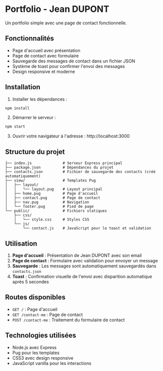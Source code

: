 # Portfolio - Jean DUPONT

Un portfolio simple avec une page de contact fonctionnelle.

## Fonctionnalités

- Page d'accueil avec présentation
- Page de contact avec formulaire
- Sauvegarde des messages de contact dans un fichier JSON
- Système de toast pour confirmer l'envoi des messages
- Design responsive et moderne

## Installation

1. Installer les dépendances :

```bash
npm install
```

2. Démarrer le serveur :

```bash
npm start
```

3. Ouvrir votre navigateur à l'adresse : http://localhost:3000

## Structure du projet

```
├── index.js              # Serveur Express principal
├── package.json          # Dépendances du projet
├── contacts.json         # Fichier de sauvegarde des contacts (créé automatiquement)
├── view/                 # Templates Pug
│   ├── layout/
│   │   └── layout.pug    # Layout principal
│   ├── home.pug          # Page d'accueil
│   ├── contact.pug       # Page de contact
│   ├── nav.pug           # Navigation
│   └── footer.pug        # Pied de page
└── public/               # Fichiers statiques
    ├── css/
    │   └── style.css     # Styles CSS
    └── js/
        └── contact.js    # JavaScript pour le toast et validation
```

## Utilisation

1. **Page d'accueil** : Présentation de Jean DUPONT avec son email
2. **Page de contact** : Formulaire avec validation pour envoyer un message
3. **Sauvegarde** : Les messages sont automatiquement sauvegardés dans `contacts.json`
4. **Toast** : Confirmation visuelle de l'envoi avec disparition automatique après 5 secondes

## Routes disponibles

- `GET /` : Page d'accueil
- `GET /contact-me` : Page de contact
- `POST /contact-me` : Traitement du formulaire de contact

## Technologies utilisées

- Node.js avec Express
- Pug pour les templates
- CSS3 avec design responsive
- JavaScript vanilla pour les interactions
#
